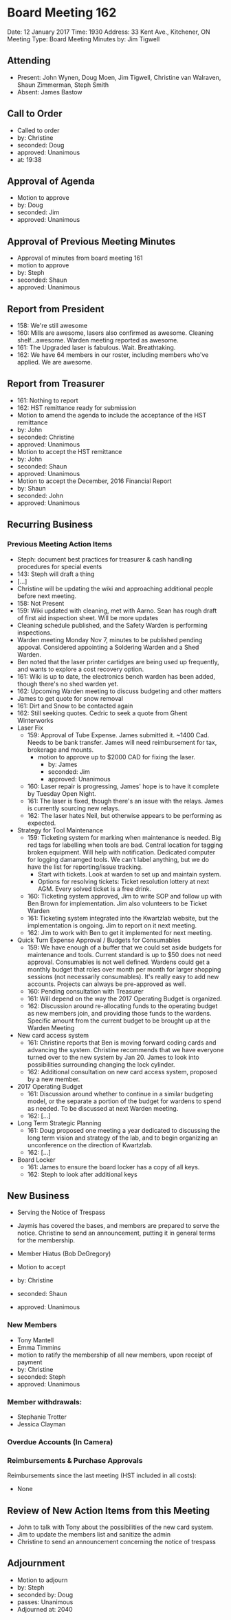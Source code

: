 # Board Meeting 162

Date: 12 January 2017
Time: 1930
Address: 33 Kent Ave., Kitchener, ON
Meeting Type: Board Meeting
Minutes by: Jim Tigwell

## Attending
* Present: John Wynen, Doug Moen, Jim Tigwell, Christine van Walraven, Shaun Zimmerman, Steph Smith
* Absent: James Bastow

## Call to Order
* Called to order
 * by: Christine
 * seconded: Doug
 * approved: Unanimous
 * at: 19:38

## Approval of Agenda
* Motion to approve
 * by: Doug
 * seconded: Jim
 * approved: Unanimous

## Approval of Previous Meeting Minutes
* Approval of minutes from board meeting 161
 * motion to approve
 * by: Steph
 * seconded: Shaun
 * approved: Unanimous
 

## Report from President
* 158: We're still awesome
* 160: Mills are awesome, lasers also confirmed as awesome. Cleaning shelf...awesome. Warden meeting reported as awesome.
* 161: The Upgraded laser is fabulous. Wait. Breathtaking.
* 162: We have 64 members in our roster, including members who've applied. We are awesome.

## Report from Treasurer
* 161: Nothing to report
* 162: HST remittance ready for submission
 * Motion to amend the agenda to include the acceptance of the HST remittance
  * by: John
  * seconded: Christine
  * approved: Unanimous
 * Motion to accept the HST remittance
  * by: John
  * seconded: Shaun
  * approved: Unanimous
 * Motion to accept the December, 2016 Financial Report
  * by: Shaun
  * seconded: John
  * approved: Unanimous

## Recurring Business

### Previous Meeting Action Items
* Steph: document best practices for treasurer & cash handling procedures for special events
 * 143: Steph will draft a thing
 * [...]
* Christine will be updating the wiki and approaching additional people before next meeting.
 * 158: Not Present
 * 159: Wiki updated with cleaning, met with Aarno. Sean has rough draft of first aid inspection sheet. Will be more updates
 * Cleaning schedule published, and the Safety Warden is performing inspections. 
  * Warden meeting Monday Nov 7, minutes to be published pending appoval. Considered appointing a Soldering Warden and a Shed Warden. 
  * Ben noted that the laser printer cartidges are being used up frequently, and wants to explore a cost recovery option.
 * 161: Wiki is up to date, the electronics bench warden has been added, though there's no shed warden yet. 
 * 162: Upcoming Warden meeting to discuss budgeting and other matters
* James to get quote for snow removal
 * 161: Dirt and Snow to be contacted again
 * 162: Still seeking quotes. Cedric to seek a quote from Ghent Winterworks
* Laser Fix
    * 159: Approval of Tube Expense. James submitted it. ~1400 Cad. Needs to be bank transfer. James will need reimbursement for tax, brokerage and mounts.
      * motion to approve up to $2000 CAD for fixing the laser.
        * by: James
        * seconded: Jim  
        * approved: Unanimous
    * 160: Laser repair is progressing, James' hope is to have it complete by Tuesday Open Night.
    * 161: The laser is fixed, though there's an issue with the relays. James is currently sourcing new relays. 
    * 162: The laser hates Neil, but otherwise appears to be performing as expected.
* Strategy for Tool Maintenance
    * 159: Ticketing system for marking when maintenance is needed. Big red tags for labelling when tools are bad. Central location for tagging broken equipment. Will help with notification. Dedicated computer for logging damamged tools. We can't label anything, but we do have the list for reporting/issue tracking.
      * Start with tickets. Look at warden to set up and maintain system.
      * Options for resolving tickets: Ticket resolution lottery at next AGM. Every solved ticket is a free drink.
    * 160: Ticketing system approved, Jim to write SOP and follow up with Ben Brown for implementation. Jim also volunteers to be Ticket Warden
    * 161: Ticketing system integrated into the Kwartzlab website, but the implementation is ongoing. Jim to report on it next meeting. 
    * 162: Jim to work with Ben to get it implemented for next meeting.
* Quick Turn Expense Approval / Budgets for Consumables
    * 159: We have enough of a buffer that we could set aside budgets for maintenance and tools. Current standard is up to $50 does not need approval. Consumables is not well defined. Wardens could get a monthly budget that roles over month per month for larger shopping sessions (not necessarily consumables). It's really easy to add new accounts. Projects can always be pre-approved as well.
    * 160: Pending consultation with Treasurer
    * 161: Will depend on the way the 2017 Operating Budget is organized. 
    * 162: Discussion around re-allocating funds to the operating budget as new members join, and providing those funds to the wardens. Specific amount from the current budget to be brought up at the Warden Meeting
* New card access system
    * 161: Christine reports that Ben is moving forward coding cards and advancing the system. Christine recommends that we have everyone turned over to the new system by Jan 20. James to look into possibilities surrounding changing the lock cylinder.
    * 162: Additional consultation on new card access system, proposed by a new member.
* 2017 Operating Budget
    * 161: Discussion around whether to continue in a similar budgeting model, or the separate a portion of the budget for wardens to spend as needed. To be discussed at next Warden meeting. 
    * 162: [...]
* Long Term Strategic Planning
    * 161: Doug proposed one meeting a year dedicated to discussing the long term vision and strategy of the lab, and to begin organizing an unconference on the direction of Kwartzlab.
    * 162: [...]
* Board Locker
    * 161: James to ensure the board locker has a copy of all keys.
    * 162: Steph to look after additional keys

## New Business

* Serving the Notice of Trespass
 * Jaymis has covered the bases, and members are prepared to serve the notice. Christine to send an announcement, putting it in general terms for the membership.

* Member Hiatus (Bob DeGregory)
 * Motion to accept
  * by: Christine
  * seconded: Shaun
  * approved: Unanimous

### New Members
 * Tony Mantell
 * Emma Timmins
  * motion to ratify the membership of all new members, upon receipt of payment
   * by: Christine
   * seconded: Steph
   * approved: Unanimous

### Member withdrawals:
* Stephanie Trotter
* Jessica Clayman

### Overdue Accounts (In Camera)

### Reimbursements & Purchase Approvals

Reimbursements since the last meeting (HST included in all costs):
* None

## Review of New Action Items from this Meeting

 * John to talk with Tony about the possibilities of the new card system.
 * Jim to update the members list and sanitize the admin
 * Christine to send an announcement concerning the notice of trespass
 
## Adjournment
* Motion to adjourn
 * by: Steph
 * seconded by: Doug
 * passes: Unanimous
* Adjourned at: 2040
